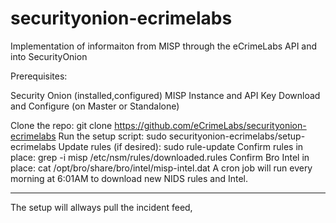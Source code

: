 # securityonion-ecrimelabs
Implementation of informaiton from MISP through the eCrimeLabs API and into SecurityOnion

Prerequisites:

Security Onion (installed,configured)
MISP Instance and API Key
Download and Configure (on Master or Standalone)

Clone the repo:
git clone https://github.com/eCrimeLabs/securityonion-ecrimelabs
Run the setup script:
sudo securityonion-ecrimelabs/setup-ecrimelabs
Update rules (if desired):
sudo rule-update
Confirm rules in place:
grep -i misp /etc/nsm/rules/downloaded.rules
Confirm Bro Intel in place:
cat /opt/bro/share/bro/intel/misp-intel.dat
A cron job will run every morning at 6:01AM to download new NIDS rules and Intel.


------

The setup will allways pull the incident feed, 
